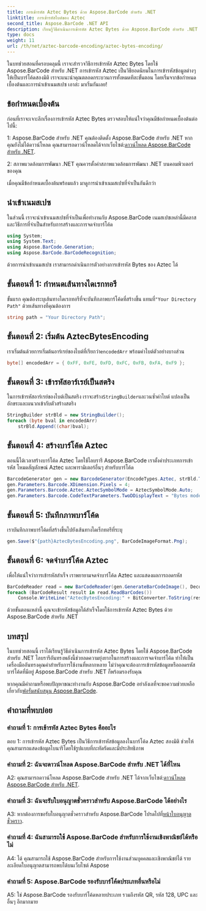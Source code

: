 ```yaml
---
title: การเข้ารหัส Aztec Bytes ด้วย Aspose.BarCode สำหรับ .NET
linktitle: การเข้ารหัสไบต์ของ Aztec
second_title: Aspose.BarCode .NET API
description: เรียนรู้วิธีดำเนินการเข้ารหัส Aztec Bytes ด้วย Aspose.BarCode สำหรับ .NET รวมคำแนะนำทีละขั้นตอน ข้อกำหนดเบื้องต้น และตัวอย่างโค้ด
type: docs
weight: 11
url: /th/net/aztec-barcode-encoding/aztec-bytes-encoding/
---
```

ในบทช่วยสอนที่ครอบคลุมนี้ เราจะสำรวจวิธีการเข้ารหัส Aztec Bytes โดยใช้ Aspose.BarCode สำหรับ .NET การเข้ารหัส Aztec เป็นวิธียอดนิยมในการเข้ารหัสข้อมูลต่างๆ ให้เป็นบาร์โค้ดสองมิติ เราจะแนะนำคุณตลอดกระบวนการทั้งหมดทีละขั้นตอน โดยเริ่มจากข้อกำหนดเบื้องต้นและการนำเข้าเนมสเปซ เอาล่ะ มาเริ่มกันเลย!

## ข้อกำหนดเบื้องต้น

ก่อนที่เราจะเจาะลึกเรื่องการเข้ารหัส Aztec Bytes ตรวจสอบให้แน่ใจว่าคุณมีข้อกำหนดเบื้องต้นต่อไปนี้:

1: Aspose.BarCode สำหรับ .NET
 คุณต้องติดตั้ง Aspose.BarCode สำหรับ .NET หากคุณยังไม่ได้ดาวน์โหลด คุณสามารถดาวน์โหลดได้จากเว็บไซต์:[ดาวน์โหลด Aspose.BarCode สำหรับ .NET](https://releases.aspose.com/barcode/net/).

2: สภาพแวดล้อมการพัฒนา .NET
คุณควรตั้งค่าสภาพแวดล้อมการพัฒนา .NET บนคอมพิวเตอร์ของคุณ

เมื่อคุณมีข้อกำหนดเบื้องต้นพร้อมแล้ว มาดูการนำเข้าเนมสเปซที่จำเป็นกันดีกว่า

## นำเข้าเนมสเปซ

ในส่วนนี้ เราจะนำเข้าเนมสเปซที่จำเป็นเพื่อทำงานกับ Aspose.BarCode เนมสเปซเหล่านี้มีคลาสและวิธีการที่จำเป็นสำหรับการสร้างและการจดจำบาร์โค้ด

```csharp
using System;
using System.Text;
using Aspose.BarCode.Generation;
using Aspose.BarCode.BarCodeRecognition;
```

ด้วยการนำเข้าเนมสเปซ เราสามารถดำเนินการตัวอย่างการเข้ารหัส Bytes ของ Aztec ได้


## ขั้นตอนที่ 1: กำหนดเส้นทางไดเรกทอรี

 ขั้นแรก คุณต้องระบุเส้นทางไดเรกทอรีที่จะบันทึกภาพบาร์โค้ดที่สร้างขึ้น แทนที่`"Your Directory Path"` ด้วยเส้นทางที่คุณต้องการ

```csharp
string path = "Your Directory Path";
```

## ขั้นตอนที่ 2: เริ่มต้น AztecBytesEncoding

 เราเริ่มต้นด้วยการเริ่มต้นอาร์เรย์ของไบต์ที่เรียกว่า`encodedArr` พร้อมค่าไบต์ตัวอย่างบางส่วน

```csharp
byte[] encodedArr = { 0xFF, 0xFE, 0xFD, 0xFC, 0xFB, 0xFA, 0xF9 };
```

## ขั้นตอนที่ 3: เข้ารหัสอาร์เรย์เป็นสตริง

 ในการเข้ารหัสอาร์เรย์ของไบต์เป็นสตริง เราจะสร้าง`StringBuilder`และวนซ้ำค่าไบต์ แปลงเป็นอักขระและผนวกเข้ากับตัวสร้างสตริง

```csharp
StringBuilder strBld = new StringBuilder();
foreach (byte bval in encodedArr)
    strBld.Append((char)bval);
```

## ขั้นตอนที่ 4: สร้างบาร์โค้ด Aztec

ตอนนี้ได้เวลาสร้างบาร์โค้ด Aztec โดยใช้ไลบรารี Aspose.BarCode เราตั้งค่าประเภทการเข้ารหัส โหมดสัญลักษณ์ Aztec และพารามิเตอร์อื่นๆ สำหรับบาร์โค้ด

```csharp
BarcodeGenerator gen = new BarcodeGenerator(EncodeTypes.Aztec, strBld.ToString());
gen.Parameters.Barcode.XDimension.Pixels = 4;
gen.Parameters.Barcode.Aztec.AztecSymbolMode = AztecSymbolMode.Auto;
gen.Parameters.Barcode.CodeTextParameters.TwoDDisplayText = "Bytes mode";
```

## ขั้นตอนที่ 5: บันทึกภาพบาร์โค้ด

เราบันทึกภาพบาร์โค้ดที่สร้างขึ้นไปยังเส้นทางไดเร็กทอรีที่ระบุ

```csharp
gen.Save($"{path}AztecBytesEncoding.png", BarCodeImageFormat.Png);
```

## ขั้นตอนที่ 6: จดจำบาร์โค้ด Aztec

เพื่อให้แน่ใจว่าการเข้ารหัสสำเร็จ เราพยายามจดจำบาร์โค้ด Aztec และแสดงผลการถอดรหัส

```csharp
BarCodeReader read = new BarCodeReader(gen.GenerateBarCodeImage(), DecodeType.Aztec);
foreach (BarCodeResult result in read.ReadBarCodes())
    Console.WriteLine("AztecBytesEncoding:" + BitConverter.ToString(result.CodeBytes));
```

ด้วยขั้นตอนเหล่านี้ คุณจะเข้ารหัสข้อมูลได้สำเร็จโดยใช้การเข้ารหัส Aztec Bytes ด้วย Aspose.BarCode สำหรับ .NET

## บทสรุป

ในบทช่วยสอนนี้ เราได้เรียนรู้วิธีดำเนินการเข้ารหัส Aztec Bytes โดยใช้ Aspose.BarCode สำหรับ .NET ไลบรารีอันทรงพลังนี้ช่วยลดความยุ่งยากในการสร้างและการจดจำบาร์โค้ด ทำให้เป็นเครื่องมืออันทรงคุณค่าสำหรับการใช้งานที่หลากหลาย ไม่ว่าคุณจะต้องการเข้ารหัสข้อมูลหรือถอดรหัสบาร์โค้ดที่มีอยู่ Aspose.BarCode สำหรับ .NET ก็พร้อมรองรับคุณ

หากคุณมีคำถามหรือพบปัญหาขณะทำงานกับ Aspose.BarCode อย่าลังเลที่จะขอความช่วยเหลือเกี่ยวกับ[ฟอรั่มสนับสนุน Aspose.BarCode](https://forum.aspose.com/c/barcode/13).

## คำถามที่พบบ่อย

### คำถามที่ 1: การเข้ารหัส Aztec Bytes คืออะไร

ตอบ 1: การเข้ารหัส Aztec Bytes เป็นวิธีการเข้ารหัสข้อมูลลงในบาร์โค้ด Aztec สองมิติ ช่วยให้คุณสามารถแสดงข้อมูลไบนารีโดยใช้รูปแบบที่กะทัดรัดและมีประสิทธิภาพ

### คำถามที่ 2: ฉันจะดาวน์โหลด Aspose.BarCode สำหรับ .NET ได้ที่ไหน

 A2: คุณสามารถดาวน์โหลด Aspose.BarCode สำหรับ .NET ได้จากเว็บไซต์:[ดาวน์โหลด Aspose.BarCode สำหรับ .NET](https://releases.aspose.com/barcode/net/).

### คำถามที่ 3: ฉันจะรับใบอนุญาตชั่วคราวสำหรับ Aspose.BarCode ได้อย่างไร

 A3: หากต้องการขอรับใบอนุญาตชั่วคราวสำหรับ Aspose.BarCode โปรดไปที่[หน้าใบอนุญาตชั่วคราว](https://purchase.aspose.com/temporary-license/).

### คำถามที่ 4: ฉันสามารถใช้ Aspose.BarCode สำหรับการใช้งานเชิงพาณิชย์ได้หรือไม่

A4: ได้ คุณสามารถใช้ Aspose.BarCode สำหรับการใช้งานส่วนบุคคลและเชิงพาณิชย์ได้ รายละเอียดใบอนุญาตสามารถพบได้บนเว็บไซต์ Aspose

### คำถามที่ 5: Aspose.BarCode รองรับบาร์โค้ดประเภทอื่นหรือไม่

A5: ใช่ Aspose.BarCode รองรับบาร์โค้ดหลายประเภท รวมถึงรหัส QR, รหัส 128, UPC และอื่นๆ อีกมากมาย